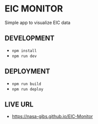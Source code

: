 # EIC MONITOR
Simple app to visualize EIC data

## DEVELOPMENT
 - `npm install`
 - `npm run dev`
 
 ## DEPLOYMENT
 - `npm run build`
 - `npm run deploy`

 ## LIVE URL
 - https://nasa-gibs.github.io/EIC-Monitor